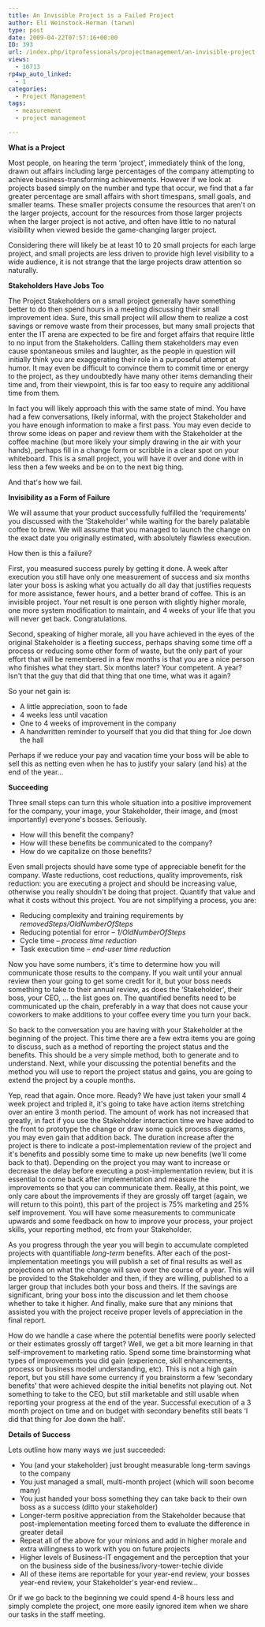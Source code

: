 ```yaml
---
title: An Invisible Project is a Failed Project
author: Eli Weinstock-Herman (tarwn)
type: post
date: 2009-04-22T07:57:16+00:00
ID: 393
url: /index.php/itprofessionals/projectmanagement/an-invisible-project-is-a-failed-project/
views:
  - 10713
rp4wp_auto_linked:
  - 1
categories:
  - Project Management
tags:
  - measurement
  - project management

---
```

**What is a Project**
  
Most people, on hearing the term &#8216;project', immediately think of the long, drawn out affairs including large percentages of the company attempting to achieve business-transforming achievements. However if we look at projects based simply on the number and type that occur, we find that a far greater percentage are small affairs with short timespans, small goals, and smaller teams. These smaller projects consume the resources that aren't on the larger projects, account for the resources from those larger projects when the larger project is not active, and often have little to no natural visibility when viewed beside the game-changing larger project.
  
Considering there will likely be at least 10 to 20 small projects for each large project, and small projects are less driven to provide high level visibility to a wide audience, it is not strange that the large projects draw attention so naturally.

**Stakeholders Have Jobs Too**
  
The Project Stakeholders on a small project generally have something better to do then spend hours in a meeting discussing their small improvement idea. Sure, this small project will allow them to realize a cost savings or remove waste from their processes, but many small projects that enter the IT arena are expected to be fire and forget affairs that require little to no input from the Stakeholders. Calling them stakeholders may even cause spontaneous smiles and laughter, as the people in question will initially think you are exaggerating their role in a purposeful attempt at humor. It may even be difficult to convince them to commit time or energy to the project, as they undoubtedly have many other items demanding their time and, from their viewpoint, this is far too easy to require any additional time from them.
  
In fact you will likely approach this with the same state of mind. You have had a few conversations, likely informal, with the project Stakeholder and you have enough information to make a first pass. You may even decide to throw some ideas on paper and review them with the Stakeholder at the coffee machine (but more likely your simply drawing in the air with your hands), perhaps fill in a change form or scribble in a clear spot on your whiteboard. This is a small project, you will have it over and done with in less then a few weeks and be on to the next big thing.

And that's how we fail.

**Invisibility as a Form of Failure**
  
We will assume that your product successfully fulfilled the &#8216;requirements' you discussed with the &#8216;Stakeholder' while waiting for the barely palatable coffee to brew. We will assume that you managed to launch the change on the exact date you originally estimated, with absolutely flawless execution.

How then is this a failure?

First, you measured success purely by getting it done. A week after execution you still have only one measurement of success and six months later your boss is asking what you actually do all day that justifies requests for more assistance, fewer hours, and a better brand of coffee. This is an invisible project. Your net result is one person with slightly higher morale, one more system modification to maintain, and 4 weeks of your life that you will never get back. Congratulations.

Second, speaking of higher morale, all you have achieved in the eyes of the original Stakeholder is a fleeting success, perhaps shaving some time off a process or reducing some other form of waste, but the only part of your effort that will be remembered in a few months is that you are a nice person who finishes what they start. Six months later? Your competent. A year? Isn't that the guy that did that thing that one time, what was it again?

So your net gain is: 

  * A little appreciation, soon to fade
  * 4 weeks less until vacation
  * One to 4 weeks of improvement in the company
  * A handwritten reminder to yourself that you did that thing for Joe down the hall

Perhaps if we reduce your pay and vacation time your boss will be able to sell this as netting even when he has to justify your salary (and his) at the end of the year…

**Succeeding**
  
Three small steps can turn this whole situation into a positive improvement for the company, your image, your Stakeholder, their image, and (most importantly) everyone's bosses. Seriously.

  * How will this benefit the company?
  * How will these benefits be communicated to the company?
  * How do we capitalize on those benefits?

Even small projects should have some type of appreciable benefit for the company. Waste reductions, cost reductions, quality improvements, risk reduction: you are executing a project and should be increasing value, otherwise you really shouldn't be doing that project. Quantify that value and what it costs without this project. You are not simplifying a process, you are: 

  * Reducing complexity and training requirements by _removedSteps/OldNumberOfSteps_
  * Reducing potential for error &#8211; _1/OldNumberOfSteps_
  * Cycle time &#8211; _process time reduction_
  * Task execution time &#8211; _end-user time reduction_

Now you have some numbers, it's time to determine how you will communicate those results to the company. If you wait until your annual review then your going to get some credit for it, but your boss needs something to take to their annual review, as does the &#8216;Stakeholder', their boss, your CEO, … the list goes on. The quantified benefits need to be communicated up the chain, preferably in a way that does not cause your coworkers to make additions to your coffee every time you turn your back.

So back to the conversation you are having with your Stakeholder at the beginning of the project. This time there are a few extra items you are going to discuss, such as a method of reporting the project status and the benefits. This should be a very simple method, both to generate and to understand. Next, while your discussing the potential benefits and the method you will use to report the project status and gains, you are going to extend the project by a couple months.
  
Yep, read that again. Once more. Ready? We have just taken your small 4 week project and tripled it, it's going to take have action items stretching over an entire 3 month period. The amount of work has not increased that greatly, in fact if you use the Stakeholder interaction time we have added to the front to prototype the change or draw some quick process diagrams, you may even gain that addition back. The duration increase after the project is there to indicate a post-implementation review of the project and it's benefits and possibly some time to make up new benefits (we'll come back to that). Depending on the project you may want to increase or decrease the delay before executing a post-implementation review, but it is essential to come back after implementation and measure the improvements so that you can communicate them. Really, at this point, we only care about the improvements if they are grossly off target (again, we will return to this point), this part of the project is 75% marketing and 25% self improvement. You will have some measurements to communicate upwards and some feedback on how to improve your process, your project skills, your reporting method, etc from your Stakeholder. 

As you progress through the year you will begin to accumulate completed projects with quantifiable _long-term_ benefits. After each of the post-implementation meetings you will publish a set of final results as well as projections on what the change will save over the course of a year. This will be provided to the Stakeholder and then, if they are willing, published to a larger group that includes both your boss and theirs. If the savings are significant, bring your boss into the discussion and let them choose whether to take it higher. And finally, make sure that any minions that assisted you with the project receive proper levels of appreciation in the final report.

How do we handle a case where the potential benefits were poorly selected or their estimates grossly off target? Well, we get a bit more learning in that self-improvement to marketing ratio. Spend some time brainstorming what types of improvements you did gain (experience, skill enhancements, process or business model understanding, etc). This is not a high gain report, but you still have some currency if you brainstorm a few &#8216;secondary benefits' that were achieved despite the initial benefits not playing out. Not something to take to the CEO, but still marketable and still usable when reporting your progress at the end of the year. Successful execution of a 3 month project on time and on budget with secondary benefits still beats &#8216;I did that thing for Joe down the hall'.

**Details of Success**
  
Lets outline how many ways we just succeeded: 

  * You (and your stakeholder) just brought measurable long-term savings to the company
  * You just managed a small, multi-month project (which will soon become many)
  * You just handed your boss something they can take back to their own boss as a success (ditto your stakeholder)
  * Longer-term positive appreciation from the Stakeholder because that post-implementation meeting forced them to evaluate the difference in greater detail
  * Repeat all of the above for your minions and add in higher morale and extra willingness to work with you on future projects
  * Higher levels of Business-IT engagement and the perception that your on the business side of the business/ivory-tower-techie divide
  * All of these items are reportable for your year-end review, your bosses year-end review, your Stakeholder's year-end review…

Or if we go back to the beginning we could spend 4-8 hours less and simply complete the project, one more easily ignored item when we share our tasks in the staff meeting.